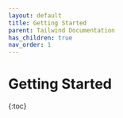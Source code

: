 ```yaml
---
layout: default
title: Getting Started
parent: Tailwind Documentation
has_children: true
nav_order: 1
---
```


# Getting Started

{:toc}